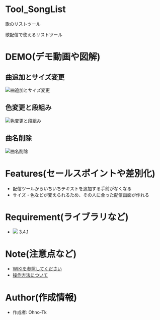 # Tool_SongList
歌のリストツール
 
 歌配信で使えるリストツール
 
 
# DEMO(デモ動画や図解)
## 曲追加とサイズ変更
![曲追加とサイズ変更](https://user-images.githubusercontent.com/51406176/168076712-9713245f-c986-4be8-bfc1-6590c1d882ae.gif)

## 色変更と段組み
![色変更と段組み](https://user-images.githubusercontent.com/51406176/168076389-3d1b74c9-6e72-475f-b694-b84bac7cf813.gif)

## 曲名削除
![曲名削除](https://user-images.githubusercontent.com/51406176/168077133-9bd640fd-8d13-4541-a35b-9306896bf956.gif)

 
# Features(セールスポイントや差別化)

- 配信ツールからいちいちテキストを追加する手前がなくなる
- サイズ・色などが変えられるため、その人に合った配信画面が作れる
 
# Requirement(ライブラリなど)
 
- <img src="https://img.shields.io/badge/-jQuery-0769AD.svg?logo=jquery&style=flat"> 3.4.1
 
# Note(注意点など)
- [WIKIを参照してください](https://github.com/Ohno-Tk/Tool_SongList/wiki)
- [操作方法について](https://github.com/Ohno-Tk/Tool_SongList/wiki/Help)
 
# Author(作成情報)
 
- 作成者: Ohno-Tk
